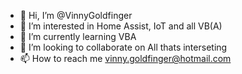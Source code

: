 - 👋 Hi, I’m @VinnyGoldfinger
- 👀 I’m interested in Home Assist, IoT and all VB(A)
- 🌱 I’m currently learning VBA
- 💞️ I’m looking to collaborate on All thats interseting
- 📫 How to reach me vinny.goldfinger@hotmail.com

<!---
VinnyGoldfinger/VinnyGoldfinger is a ✨ special ✨ repository because its `README.md` (this file) appears on your GitHub profile.
You can click the Preview link to take a look at your changes.
--->
